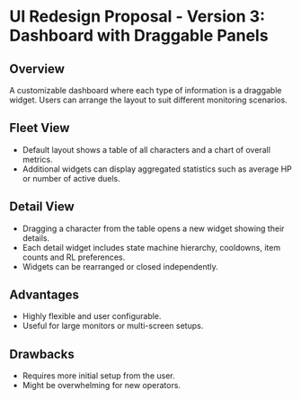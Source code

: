 # UI Redesign Proposal - Version 3: Dashboard with Draggable Panels

## Overview
A customizable dashboard where each type of information is a draggable widget. Users can arrange the layout to suit different monitoring scenarios.

## Fleet View
- Default layout shows a table of all characters and a chart of overall metrics.
- Additional widgets can display aggregated statistics such as average HP or number of active duels.

## Detail View
- Dragging a character from the table opens a new widget showing their details.
- Each detail widget includes state machine hierarchy, cooldowns, item counts and RL preferences.
- Widgets can be rearranged or closed independently.

## Advantages
- Highly flexible and user configurable.
- Useful for large monitors or multi-screen setups.

## Drawbacks
- Requires more initial setup from the user.
- Might be overwhelming for new operators.

